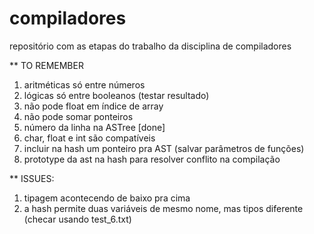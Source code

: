 # compiladores
repositório com as etapas do trabalho da disciplina de compiladores

** TO REMEMBER

1) aritméticas só entre números
2) lógicas só entre booleanos (testar resultado)
3) não pode float em índice de array
4) não pode somar ponteiros
5) número da linha na ASTree [done]
6) char, float e int são compatíveis
7) incluir na hash um ponteiro pra AST (salvar parâmetros de funções)
8) prototype da ast na hash para resolver conflito na compilação


** ISSUES:

1) tipagem acontecendo de baixo pra cima
2) a hash permite duas variáveis de mesmo nome, mas tipos diferente (checar usando test_6.txt)

